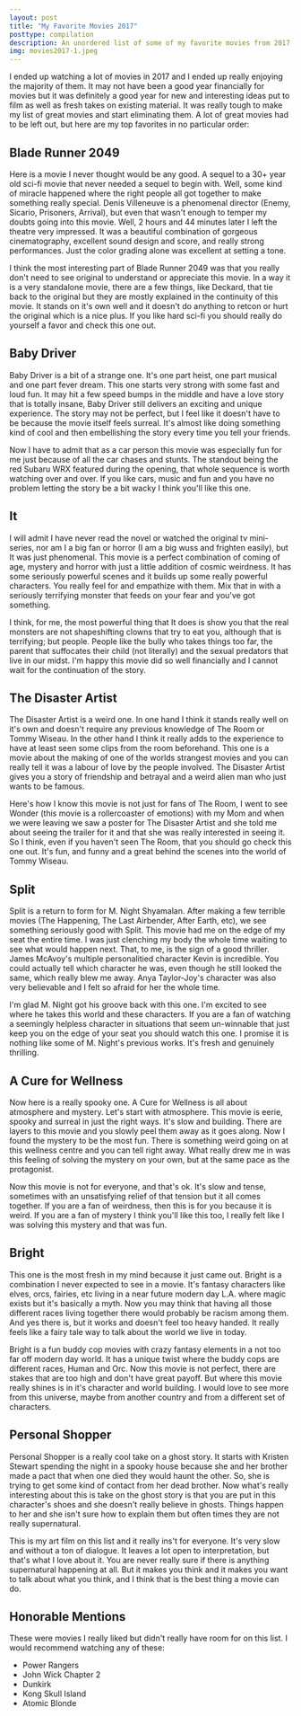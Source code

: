 ```yaml
---
layout: post
title: "My Favorite Movies 2017"
posttype: compilation
description: An unordered list of some of my favorite movies from 2017.
img: movies2017-1.jpeg
---
```

I ended up watching a lot of movies in 2017 and I ended up really enjoying the majority of them. It may not have been a good year financially for movies but it was definitely a good year
for new and interesting ideas put to film as well as fresh takes on existing material.
It was really tough to make my list of great movies and start eliminating them. A lot of
great movies had to be left out, but here are my top favorites in no particular order:


## Blade Runner 2049

Here is a movie I never thought would be any good. A sequel to a 30+ year old sci-fi movie
that never needed a sequel to begin with. Well, some kind of miracle happened where the right people all got together to make something really special. Denis Villeneuve is a phenomenal director (Enemy, Sicario, Prisoners, Arrival), but even that wasn't enough to temper my doubts going into this movie. Well, 2 hours and 44 minutes later I left the theatre very impressed. It was a beautiful combination of gorgeous cinematography, excellent sound design and score, and really strong performances. Just the color grading alone was excellent at setting a tone.

I think the most interesting part of Blade Runner 2049 was that you really don't need to see original to understand or appreciate this movie. In a way it is a very standalone movie, there are a few things, like Deckard, that tie back to the original but they are mostly explained in the continuity of this movie. It stands on it's own well and it doesn't do anything to retcon or hurt the original which is a nice plus. If you like hard sci-fi you should really do yourself a favor and check this one out.



## Baby Driver

Baby Driver is a bit of a strange one. It's one part heist, one part musical and one part fever dream. This one starts very strong with some fast and loud fun. It may hit a few speed bumps in the middle and have a love story that is totally insane, Baby Driver still delivers an exciting and unique experience. The story may not be perfect, but I feel like it doesn't have to be because the movie itself feels surreal. It's almost like doing something kind of cool and then embellishing the story every time you tell your friends.

Now I have to admit that as a car person this movie was especially fun for me just because of all the car chases and stunts. The standout being the red Subaru WRX featured during the opening, that whole sequence is worth watching over and over. If you like cars, music and fun and you have no problem letting the story be a bit wacky I think you'll like this one.



## It

I will admit I have never read the novel or watched the original tv mini-series, nor am I a big fan or horror (I am a big wuss and frighten easily), but It was just phenomenal. This movie is a perfect combination of coming of age, mystery and horror with just a little addition of cosmic weirdness. It has some seriously powerful scenes and it builds up some really powerful characters. You really feel for and empathize with them. Mix that in with a seriously terrifying monster that feeds on your fear and you've got something.

I think, for me, the most powerful thing that It does is show you that the real monsters are not shapeshifting clowns that try to eat you, although that is terrifying; but people. People like the bully who takes things too far, the parent that suffocates their child (not literally) and the sexual predators that live in our midst. I'm happy this movie did so well financially and I cannot wait for the continuation of the story.



## The Disaster Artist

The Disaster Artist is a weird one. In one hand I think it stands really well on it's own and doesn't require any previous knowledge of The Room or Tommy Wiseau. In the other hand I think it really adds to the experience to have at least seen some clips from the room beforehand. This one is a movie about the making of one of the worlds strangest movies and you can really tell it was a labour of love by the people involved. The Disaster Artist gives you a story of friendship and betrayal and a weird alien man who just wants to be famous.

Here's how I know this movie is not just for fans of The Room, I went to see Wonder (this movie is a rollercoaster of emotions) with my Mom and when we were leaving we saw a poster for The Disaster Artist and she told me about seeing the trailer for it and that she was really interested in seeing it. So I think, even if you haven't seen The Room, that you should go check this one out. It's fun, and funny and a great behind the scenes into the world of Tommy Wiseau.



## Split

Split is a return to form for M. Night Shyamalan. After making a few terrible movies (The Happening, The Last Airbender, After Earth, etc), we see something seriously good with Split. This movie had me on the edge of my seat the entire time. I was just clenching my body the whole time waiting to see what would happen next. That, to me, is the sign of a good thriller. James McAvoy's multiple personalitied character Kevin is incredible. You could actually tell which character he was, even though he still looked the same, which really blew me away. Anya Taylor-Joy's character was also very believable and I felt so afraid for her the whole time.

I'm glad M. Night got his groove back with this one. I'm excited to see where he takes this world and these characters. If you are a fan of watching a seemingly helpless character in situations that seem un-winnable that just keep you on the edge of your seat you should watch this one. I promise it is nothing like some of M. Night's previous works. It's fresh and genuinely thrilling.



## A Cure for Wellness

Now here is a really spooky one. A Cure for Wellness is all about atmosphere and mystery. Let's start with atmosphere. This movie is eerie, spooky and surreal in just the right ways. It's slow and building. There are layers to this movie and you slowly peel them away as it goes along. Now I found the mystery to be the most fun. There is something weird going on at this wellness centre and you can tell right away. What really drew me in was this feeling of solving the mystery on your own, but at the same pace as the protagonist.

Now this movie is not for everyone, and that's ok. It's slow and tense, sometimes with an unsatisfying relief of that tension but it all comes together. If you are a fan of weirdness, then this is for you because it is weird. If you are a fan of mystery I think you'll like this too, I really felt like I was solving this mystery and that was fun.



## Bright

This one is the most fresh in my mind because it just came out. Bright is a combination I never expected to see in a movie. It's fantasy characters like elves, orcs, fairies, etc living in a near future modern day L.A. where magic exists but it's basically a myth. Now you may think that having all those different races living together there would probably be racism among them. And yes there is, but it works and doesn't feel too heavy handed. It really feels like a fairy tale way to talk about the world we live in today.

Bright is a fun buddy cop movies with crazy fantasy elements in a not too far off modern day world. It has a unique twist where the buddy cops are different races, Human and Orc. Now this movie is not perfect, there are stakes that are too high and don't have great payoff. But where this movie really shines is in it's character and world building. I would love to see more from this universe, maybe from another country and from a different set of characters.



## Personal Shopper

Personal Shopper is a really cool take on a ghost story. It starts with Kristen Stewart spending the night in a spooky house because she and her brother made a pact that when one died they would haunt the other. So, she is trying to get some kind of contact from her dead brother. Now what's really interesting about this is take on the ghost story is that you are put in this character's shoes and she doesn't really believe in ghosts. Things happen to her and she isn't sure how to explain them but often times they are not really supernatural.

This is my art film on this list and it really ins't for everyone. It's very slow and without a ton of dialogue. It leaves a lot open to interpretation, but that's what I love about it. You are never really sure if there is anything supernatural happening at all. But it makes you think and it makes you want to talk about what you think, and I think that is the best thing a movie can do.



## Honorable Mentions

These were movies I really liked but didn't really have room for on this list. I would recommend watching any of these:

- Power Rangers
- John Wick Chapter 2
- Dunkirk
- Kong Skull Island
- Atomic Blonde
